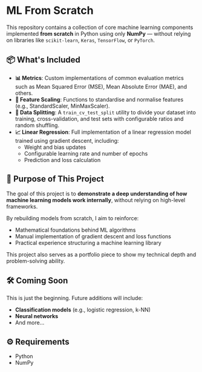 # ML From Scratch

This repository contains a collection of core machine learning components implemented **from scratch** in Python using only **NumPy** — without relying on libraries like `scikit-learn`, `Keras`, `TensorFlow`, or `PyTorch`.

## 📦 What's Included

- **📊 Metrics**: Custom implementations of common evaluation metrics such as Mean Squared Error (MSE), Mean Absolute Error (MAE), and others.
- **📐 Feature Scaling**: Functions to standardise and normalise features (e.g., StandardScaler, MinMaxScaler).
- **🔀 Data Splitting**: A `train_cv_test_split` utility to divide your dataset into training, cross-validation, and test sets with configurable ratios and random shuffling.
- **📈 Linear Regression**: Full implementation of a linear regression model trained using gradient descent, including:
  - Weight and bias updates
  - Configurable learning rate and number of epochs
  - Prediction and loss calculation

## 🚀 Purpose of This Project

The goal of this project is to **demonstrate a deep understanding of how machine learning models work internally**, without relying on high-level frameworks.

By rebuilding models from scratch, I aim to reinforce:
- Mathematical foundations behind ML algorithms
- Manual implementation of gradient descent and loss functions
- Practical experience structuring a machine learning library

This project also serves as a portfolio piece to show my technical depth and problem-solving ability.

## 🛠️ Coming Soon

This is just the beginning. Future additions will include:
- **Classification models** (e.g., logistic regression, k-NN)
- **Neural networks**
- And more...

## ⚙️ Requirements

- Python
- NumPy
